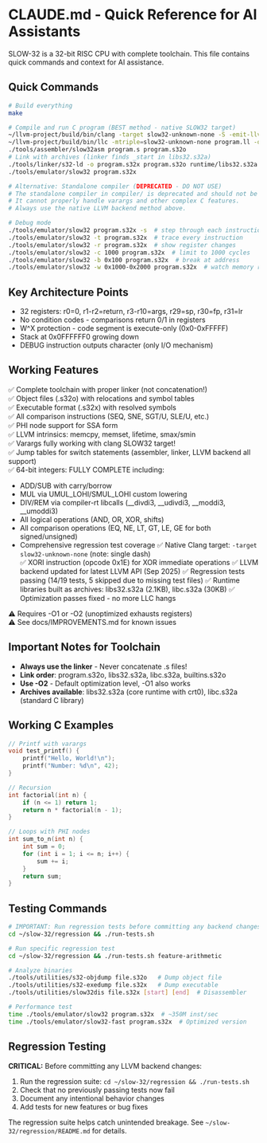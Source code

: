 # CLAUDE.md - Quick Reference for AI Assistants

SLOW-32 is a 32-bit RISC CPU with complete toolchain. This file contains quick commands and context for AI assistance.

## Quick Commands

```bash
# Build everything
make

# Compile and run C program (BEST method - native SLOW32 target)
~/llvm-project/build/bin/clang -target slow32-unknown-none -S -emit-llvm -O2 -Iruntime/include program.c -o program.ll
~/llvm-project/build/bin/llc -mtriple=slow32-unknown-none program.ll -o program.s
./tools/assembler/slow32asm program.s program.s32o
# Link with archives (linker finds _start in libs32.s32a)
./tools/linker/s32-ld -o program.s32x program.s32o runtime/libs32.s32a runtime/libc.s32a runtime/builtins.s32o
./tools/emulator/slow32 program.s32x

# Alternative: Standalone compiler (DEPRECATED - DO NOT USE)
# The standalone compiler in compiler/ is deprecated and should not be used.
# It cannot properly handle varargs and other complex C features.
# Always use the native LLVM backend method above.

# Debug mode
./tools/emulator/slow32 program.s32x -s  # step through each instruction
./tools/emulator/slow32 -t program.s32x  # trace every instruction
./tools/emulator/slow32 -r program.s32x  # show register changes
./tools/emulator/slow32 -c 1000 program.s32x  # limit to 1000 cycles
./tools/emulator/slow32 -b 0x100 program.s32x  # break at address
./tools/emulator/slow32 -w 0x1000-0x2000 program.s32x  # watch memory range
```

## Key Architecture Points

- 32 registers: r0=0, r1-r2=return, r3-r10=args, r29=sp, r30=fp, r31=lr
- No condition codes - comparisons return 0/1 in registers
- W^X protection - code segment is execute-only (0x0-0xFFFFF)
- Stack at 0x0FFFFFF0 growing down
- DEBUG instruction outputs character (only I/O mechanism)

## Working Features

✅ Complete toolchain with proper linker (not concatenation!)  
✅ Object files (.s32o) with relocations and symbol tables  
✅ Executable format (.s32x) with resolved symbols  
✅ All comparison instructions (SEQ, SNE, SGT/U, SLE/U, etc.)  
✅ PHI node support for SSA form  
✅ LLVM intrinsics: memcpy, memset, lifetime, smax/smin  
✅ Varargs fully working with clang SLOW32 target!  
✅ Jump tables for switch statements (assembler, linker, LLVM backend all support)  
✅ 64-bit integers: FULLY COMPLETE including:
  - ADD/SUB with carry/borrow
  - MUL via UMUL_LOHI/SMUL_LOHI custom lowering
  - DIV/REM via compiler-rt libcalls (__divdi3, __udivdi3, __moddi3, __umoddi3)
  - All logical operations (AND, OR, XOR, shifts)
  - All comparison operations (EQ, NE, LT, GT, LE, GE for both signed/unsigned)
  - Comprehensive regression test coverage
✅ Native Clang target: `-target slow32-unknown-none` (note: single dash)  
✅ XORI instruction (opcode 0x1E) for XOR immediate operations
✅ LLVM backend updated for latest LLVM API (Sep 2025)
✅ Regression tests passing (14/19 tests, 5 skipped due to missing test files)
✅ Runtime libraries built as archives: libs32.s32a (2.1KB), libc.s32a (30KB)
✅ Optimization passes fixed - no more LLC hangs

⚠️ Requires -O1 or -O2 (unoptimized exhausts registers)  
⚠️ See docs/IMPROVEMENTS.md for known issues


## Important Notes for Toolchain

- **Always use the linker** - Never concatenate .s files!
- **Link order**: program.s32o, libs32.s32a, libc.s32a, builtins.s32o
- **Use -O2** - Default optimization level, -O1 also works
- **Archives available**: libs32.s32a (core runtime with crt0), libc.s32a (standard C library)

## Working C Examples

```c
// Printf with varargs
void test_printf() {
    printf("Hello, World!\n");
    printf("Number: %d\n", 42);
}

// Recursion
int factorial(int n) {
    if (n <= 1) return 1;
    return n * factorial(n - 1);
}

// Loops with PHI nodes
int sum_to_n(int n) {
    int sum = 0;
    for (int i = 1; i <= n; i++) {
        sum += i;
    }
    return sum;
}
```

## Testing Commands

```bash
# IMPORTANT: Run regression tests before committing any backend changes!
cd ~/slow-32/regression && ./run-tests.sh

# Run specific regression test
cd ~/slow-32/regression && ./run-tests.sh feature-arithmetic

# Analyze binaries
./tools/utilities/s32-objdump file.s32o   # Dump object file
./tools/utilities/s32-exedump file.s32x   # Dump executable
./tools/utilities/slow32dis file.s32x [start] [end]  # Disassembler

# Performance test
time ./tools/emulator/slow32 program.s32x  # ~350M inst/sec
time ./tools/emulator/slow32-fast program.s32x  # Optimized version
```

## Regression Testing

**CRITICAL:** Before committing any LLVM backend changes:
1. Run the regression suite: `cd ~/slow-32/regression && ./run-tests.sh`
2. Check that no previously passing tests now fail
3. Document any intentional behavior changes
4. Add tests for new features or bug fixes

The regression suite helps catch unintended breakage. See `~/slow-32/regression/README.md` for details.